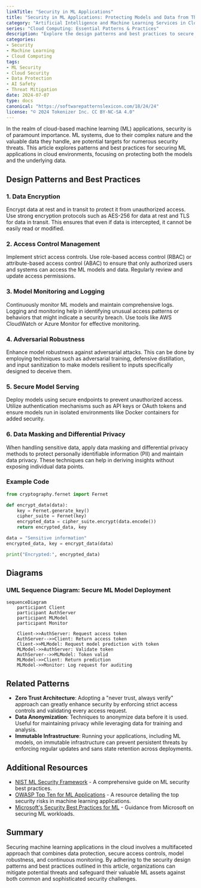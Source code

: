 ```yaml
---
linkTitle: "Security in ML Applications"
title: "Security in ML Applications: Protecting Models and Data from Threats"
category: "Artificial Intelligence and Machine Learning Services in Cloud"
series: "Cloud Computing: Essential Patterns & Practices"
description: "Explore the design patterns and best practices to secure machine learning applications against potential threats, ensuring the protection of both models and data in cloud environments."
categories:
- Security
- Machine Learning
- Cloud Computing
tags:
- ML Security
- Cloud Security
- Data Protection
- AI Safety
- Threat Mitigation
date: 2024-07-07
type: docs
canonical: "https://softwarepatternslexicon.com/18/24/24"
license: "© 2024 Tokenizer Inc. CC BY-NC-SA 4.0"
---
```



In the realm of cloud-based machine learning (ML) applications, security is of paramount importance. ML systems, due to their complex nature and the valuable data they handle, are potential targets for numerous security threats. This article explores patterns and best practices for securing ML applications in cloud environments, focusing on protecting both the models and the underlying data.

## Design Patterns and Best Practices

### 1. **Data Encryption**

Encrypt data at rest and in transit to protect it from unauthorized access. Use strong encryption protocols such as AES-256 for data at rest and TLS for data in transit. This ensures that even if data is intercepted, it cannot be easily read or modified.

### 2. **Access Control Management**

Implement strict access controls. Use role-based access control (RBAC) or attribute-based access control (ABAC) to ensure that only authorized users and systems can access the ML models and data. Regularly review and update access permissions.

### 3. **Model Monitoring and Logging**

Continuously monitor ML models and maintain comprehensive logs. Logging and monitoring help in identifying unusual access patterns or behaviors that might indicate a security breach. Use tools like AWS CloudWatch or Azure Monitor for effective monitoring.

### 4. **Adversarial Robustness**

Enhance model robustness against adversarial attacks. This can be done by employing techniques such as adversarial training, defensive distillation, and input sanitization to make models resilient to inputs specifically designed to deceive them.

### 5. **Secure Model Serving**

Deploy models using secure endpoints to prevent unauthorized access. Utilize authentication mechanisms such as API keys or OAuth tokens and ensure models run in isolated environments like Docker containers for added security.

### 6. **Data Masking and Differential Privacy**

When handling sensitive data, apply data masking and differential privacy methods to protect personally identifiable information (PII) and maintain data privacy. These techniques can help in deriving insights without exposing individual data points.

### Example Code

```python
from cryptography.fernet import Fernet

def encrypt_data(data):
    key = Fernet.generate_key()
    cipher_suite = Fernet(key)
    encrypted_data = cipher_suite.encrypt(data.encode())
    return encrypted_data, key

data = "Sensitive information"
encrypted_data, key = encrypt_data(data)

print("Encrypted:", encrypted_data)
```

## Diagrams

### UML Sequence Diagram: Secure ML Model Deployment

```mermaid
sequenceDiagram
    participant Client
    participant AuthServer
    participant MLModel
    participant Monitor

    Client->>AuthServer: Request access token
    AuthServer-->>Client: Return access token
    Client->>MLModel: Request model prediction with token
    MLModel->>AuthServer: Validate token
    AuthServer-->>MLModel: Token valid
    MLModel->>Client: Return prediction
    MLModel->>Monitor: Log request for auditing
```

## Related Patterns

- **Zero Trust Architecture**: Adopting a "never trust, always verify" approach can greatly enhance security by enforcing strict access controls and validating every access request.
- **Data Anonymization**: Techniques to anonymize data before it is used. Useful for maintaining privacy while leveraging data for training and analysis.
- **Immutable Infrastructure**: Running your applications, including ML models, on immutable infrastructure can prevent persistent threats by enforcing regular updates and sans state retention across deployments.

## Additional Resources

- [NIST ML Security Framework](https://www.nist.gov/publications) - A comprehensive guide on ML security best practices.
- [OWASP Top Ten for ML Applications](https://owasp.org) - A resource detailing the top security risks in machine learning applications.
- [Microsoft's Security Best Practices for ML](https://docs.microsoft.com/en-us/security) - Guidance from Microsoft on securing ML workloads.

## Summary

Securing machine learning applications in the cloud involves a multifaceted approach that combines data protection, secure access controls, model robustness, and continuous monitoring. By adhering to the security design patterns and best practices outlined in this article, organizations can mitigate potential threats and safeguard their valuable ML assets against both common and sophisticated security challenges.
